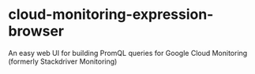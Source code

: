 # cloud-monitoring-expression-browser
An easy web UI for building PromQL queries for Google Cloud Monitoring (formerly Stackdriver Monitoring)
